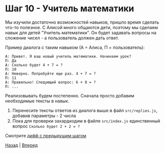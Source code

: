 # Шаг 10 - Учитель математики

Мы изучили достаточно возможностей навыков, пришло время сделать что-то полезное.
С Алисой много общаются дети, поэтому мы сделаем навык для детей "Учитель математики".
Он будет задавать вопросы на сложение чисел - а пользователь должен дать ответ.

Пример диалога с таким навыком (А = Алиса, П = пользователь):
```
А: Привет. Я ваш новый учитель математики. Начинаем урок?
П: Да
А: Сколько будет 4 + 7 = ?
П: 10
А: Неверно. Попробуйте еще раз. 4 + 7 = ?
П: 11 
А: Правильно! Следующий вопрос: 6 + 8 = ?
П: ...
```

Реализовывать будем постепенно. Сначала просто добавим необходимые тексты в навык. 

1. Перенесите тексты ответов из диалога выше в файл `src/replies.js`, добавив параметры - 2 числа
2. Пока для проверки захардкодим в файле `src/index.js` единственный вопрос `Сколько будет 2 + 2 = ?`

Смотрите [дифф с предыдущим шагом][diff]

[Назад][prev] | [Вперед][next]

[prev]: https://github.com/vitalets/alice-workshop/tree/step9
[diff]: https://github.com/vitalets/alice-workshop/compare/step9...step10
[next]: https://github.com/vitalets/alice-workshop/tree/step11
